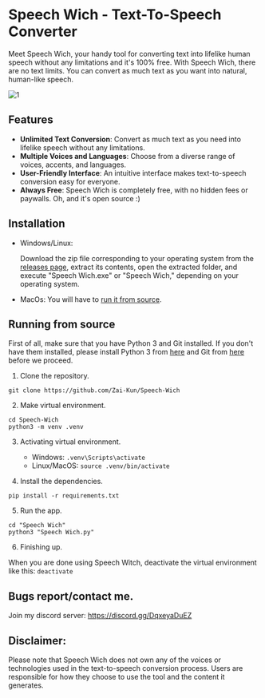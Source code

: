 # Speech Wich - Text-To-Speech Converter

Meet Speech Wich, your handy tool for converting text into lifelike human speech without any limitations and it's 100% free.
With Speech Wich, there are no text limits. You can convert as much text as you want into natural, human-like speech.

![1](https://cdn.discordapp.com/attachments/1144962786183622718/1153464584166969344/image.png)

## Features

- **Unlimited Text Conversion**: Convert as much text as you need into lifelike speech without any limitations.
- **Multiple Voices and Languages**: Choose from a diverse range of voices, accents, and languages.
- **User-Friendly Interface**: An intuitive interface makes text-to-speech conversion easy for everyone.
- **Always Free**: Speech Wich is completely free, with no hidden fees or paywalls. Oh, and it's open source :)

## Installation
 - Windows/Linux:

    Download the zip file corresponding to your operating system from the [releases page](https://github.com/Zai-Kun/Speech-Wich/releases/tag/v1.0.0), extract its contents, open the extracted folder, and execute "Speech Wich.exe" or "Speech Wich," depending on your operating system.

 - MacOs: You will have to [run it from source](#running-from-source).

## Running from source
First of all, make sure that you have Python 3 and Git installed. If you don't have them installed, please install Python 3 from [here](https://www.python.org/downloads/) and Git from [here](https://github.com/git-guides/install-git) before we proceed.

1. Clone the repository.
```
git clone https://github.com/Zai-Kun/Speech-Wich
```
2. Make virtual environment.
```
cd Speech-Wich
python3 -m venv .venv
```
3. Activating virtual environment.
   - Windows: ```.venv\Scripts\activate```
   - Linux/MacOS: ```source .venv/bin/activate```

4. Install the dependencies.
```
pip install -r requirements.txt
```

5. Run the app.
```
cd "Speech Wich"
python3 "Speech Wich.py"
```

6. Finishing up.

When you are done using Speech Witch, deactivate the virtual environment like this: ```deactivate```

## Bugs report/contact me.
Join my discord server: https://discord.gg/DqxeyaDuEZ

## Disclaimer:

Please note that Speech Wich does not own any of the voices or technologies used in the text-to-speech conversion process. Users are responsible for how they choose to use the tool and the content it generates.

